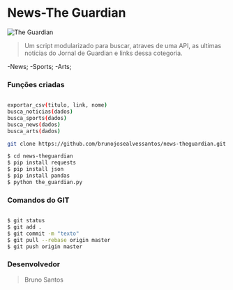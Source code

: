 # News-The Guardian 

![The Guardian](https://media-manager.noticiasaominuto.com/naom_5ae1d9b0e3b1e.jpg?&w=1920)

> Um script modularizado para buscar, atraves de uma API, as ultimas noticias do Jornal de Guardian e links dessa cotegoria.

-News;
-Sports;
-Arts;

### Funções criadas

```sh

exportar_csv(titulo, link, nome)
busca_noticias(dados)
busca_sports(dados)
busca_news(dados)
busca_arts(dados)

```

```sh
git clone https://github.com/brunojosealvessantos/news-theguardian.git

$ cd news-theguardian
$ pip install requests
$ pip install json
$ pip install pandas
$ python the_guardian.py

```

### Comandos do GIT

```sh

$ git status
$ git add .
$ git commit -m "texto"
$ git pull --rebase origin master
$ git push origin master

```

### Desenvolvedor
> Bruno Santos